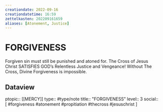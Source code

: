 ```yaml
---
creationdate: 2022-09-16
creationdatetime: 16:59
zettelkasten: 202209161659
aliases: [Atonement, Justice]
---
```

# FORGIVENESS
Forgiven sin must still be punished and atoned for. The Cross of Jesus Christ SATISFIES GOD’s Relentless Justice and Vengeance! Without The Cross, Divine Forgiveness is impossible.

## Dataview
ptopic:: [[MERCY]]
type:: #type/note
title:: "FORGIVENESS"
level:: 3
social:: [ #forgiveness #atonement #propitiation #thecross #jesuschrist ]